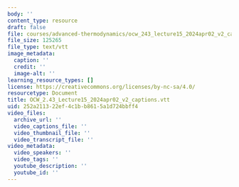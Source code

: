 ```yaml
---
body: ''
content_type: resource
draft: false
file: courses/advanced-thermodynamics/ocw_243_lecture15_2024apr02_v2_captions.vtt
file_size: 125265
file_type: text/vtt
image_metadata:
  caption: ''
  credit: ''
  image-alt: ''
learning_resource_types: []
license: https://creativecommons.org/licenses/by-nc-sa/4.0/
resourcetype: Document
title: OCW_2.43_Lecture15_2024apr02_v2_captions.vtt
uid: 252a2113-22ef-4c1b-b861-5a1d724bbff4
video_files:
  archive_url: ''
  video_captions_file: ''
  video_thumbnail_file: ''
  video_transcript_file: ''
video_metadata:
  video_speakers: ''
  video_tags: ''
  youtube_description: ''
  youtube_id: ''
---
```

